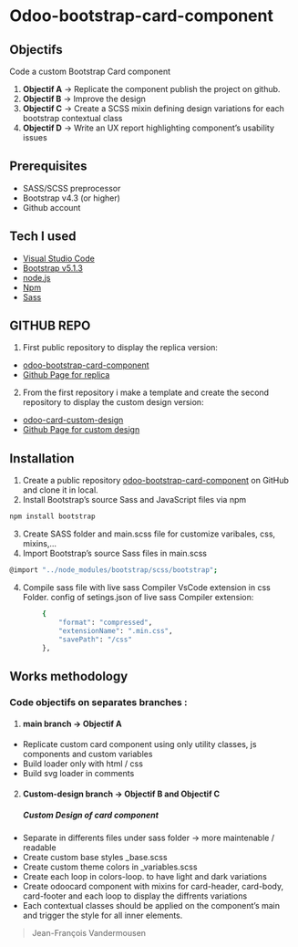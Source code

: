 # Odoo-bootstrap-card-component

## Objectifs

Code a custom Bootstrap Card component 

1. **Objectif A** -> Replicate the component publish the project on github.
2. **Objectif B** -> Improve the design
3. **Objectif C** -> Create a SCSS mixin defining design variations for each bootstrap contextual class
4. **Objectif D** -> Write an UX report highlighting component’s usability issues

## Prerequisites

- SASS/SCSS preprocessor
- Bootstrap v4.3 (or higher)
- Github account


## Tech I used

* [Visual Studio Code]
* [Bootstrap v5.1.3]
* [node.js]
* [Npm]
* [Sass]

## GITHUB REPO

1. First public repository to display the replica version:
- [odoo-bootstrap-card-component](https://github.com/jfvandermousen/odoo-bootstrap-card-component)
- [Github Page for replica](https://jfvandermousen.github.io/odoo-bootstrap-card-component/)

2. From the first repository i make a template and create the second repository to display the custom design version:
- [odoo-card-custom-design](https://github.com/jfvandermousen/odoo-card-custom-design)
- [Github Page for custom design](https://jfvandermousen.github.io/odoo-card-custom-design)



## Installation

1. Create a public repository [odoo-bootstrap-card-component](https://github.com/jfvandermousen/odoo-bootstrap-card-component) on GitHub and clone it in local.
2. Install Bootstrap’s source Sass and JavaScript files via npm
```sh
npm install bootstrap
```
3. Create SASS folder and main.scss file for customize varibales, css, mixins,...
3. Import Bootstrap’s source Sass files in main.scss
```sh
@import "../node_modules/bootstrap/scss/bootstrap";
```
4. Compile sass file with live sass Compiler VsCode extension in css Folder.
 config of setings.json of live sass Compiler extension:
```sh
        {
            "format": "compressed",
            "extensionName": ".min.css",
            "savePath": "/css"
        },
```

## Works methodology


### Code objectifs on separates branches :

1. #### main branch -> Objectif A

- Replicate custom card component using only utility classes, js components and custom variables
- Build loader only with html / css 
- Build svg loader in comments 

2. #### Custom-design branch -> Objectif B and Objectif C

    ##### Custom Design of card component

- Separate in differents files under sass folder -> more maintenable / readable
- Create custom base styles _base.scss
- Create custom theme colors in _variables.scss
- Create each loop in colors-loop. to have light and dark variations
- Create odoocard component with mixins for card-header, card-body, card-footer and each    loop to display the diffrents variations
- Each contextual classes should be applied on the component’s main <div> and trigger the style for all inner elements.









> Jean-François Vandermousen


[//]: #

[node.js]: <http://nodejs.org>
[Visual Studio Code]: <https://code.visualstudio.com>
[Bootstrap v5.1.3]: <https://getbootstrap.com>
[Npm]: <https://www.npmjs.com>
[Sass]: <https://sass-lang.com>
